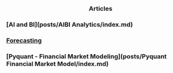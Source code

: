 
<span style="display:block; color:blue; margin-top:-90px;"> </span>
[about me](about.md)

<br/>

### <center>Articles</center>

### [AI and BI](posts/AIBI Analytics/index.md)

### [Forecasting](posts/Forecasting/index.md)

### [Pyquant - Financial Market Modeling](posts/Pyquant Financial Market Model/index.md)
